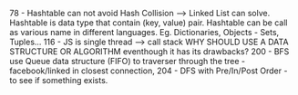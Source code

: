 78 - Hashtable can not avoid Hash Collision --> Linked List can solve.
Hashtable is data type that contain (key, value) pair. Hashtable can be call as various name in different languages.
Eg. Dictionaries, Objects - Sets, Tuples...
116 - JS is single thread --> call stack
WHY SHOULD USE A DATA STRUCTURE OR ALGORITHM eventhough it has its drawbacks?
200 - BFS use Queue data structure (FIFO) to traverser through the tree - facebook/linked in closest connection, 
204 - DFS with Pre/In/Post Order - to see if something exists.

